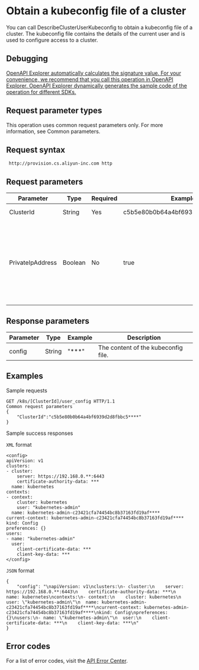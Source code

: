 # Obtain a kubeconfig file of a cluster

You can call DescribeClusterUserKubeconfig to obtain a kubeconfig file of a cluster. The kubeconfig file contains the details of the current user and is used to configure access to a cluster.

## Debugging

[OpenAPI Explorer automatically calculates the signature value. For your convenience, we recommend that you call this operation in OpenAPI Explorer. OpenAPI Explorer dynamically generates the sample code of the operation for different SDKs.](https://api.aliyun.com/#product=CS&api=DescribeClusterUserKubeconfig&type=ROA&version=2015-12-15)

## Request parameter types

This operation uses common request parameters only. For more information, see Common parameters.

## Request syntax

```
 http://provision.cs.aliyun-inc.com http
```

## Request parameters

|Parameter|Type|Required|Example|Description|
|---------|----|--------|-------|-----------|
|ClusterId|String|Yes|c5b5e80b0b64a4bf6939d2d8fbbc5\*\*\*\*|The ID of the cluster. |
|PrivateIpAddress|Boolean|No|true|Specifies whether to return the kubeconfig file that is used to access the cluster from the internal network. |

## Response parameters

|Parameter|Type|Example|Description|
|---------|----|-------|-----------|
|config|String|"\*\*\*"|The content of the kubeconfig file. |

## Examples

Sample requests

```
GET /k8s/[ClusterId]/user_config HTTP/1.1
Common request parameters
{
    "ClusterId":"c5b5e80b0b64a4bf6939d2d8fbbc5****"
}
```

Sample success responses

`XML` format

```
<config>
apiVersion: v1
clusters:
- cluster:
    server: https://192.168.0.**:6443
    certificate-authority-data: ***
  name: kubernetes
contexts:
- context:
    cluster: kubernetes
    user: "kubernetes-admin"
  name: kubernetes-admin-c23421cfa74454bc8b37163fd19af****
current-context: kubernetes-admin-c23421cfa74454bc8b37163fd19af****
kind: Config
preferences: {}
users:
- name: "kubernetes-admin"
  user:
    client-certificate-data: ***
    client-key-data: ***
</config>
```

`JSON` format

```
{
	"config": "\napiVersion: v1\nclusters:\n- cluster:\n    server: https://192.168.0.**:6443\n    certificate-authority-data: ***\n  name: kubernetes\ncontexts:\n- context:\n    cluster: kubernetes\n    user: \"kubernetes-admin\"\n  name: kubernetes-admin-c23421cfa74454bc8b37163fd19af****\ncurrent-context: kubernetes-admin-c23421cfa74454bc8b37163fd19af****\nkind: Config\npreferences: {}\nusers:\n- name: \"kubernetes-admin\"\n  user:\n    client-certificate-data: ***\n    client-key-data: ***\n"
}
```

## Error codes

For a list of error codes, visit the [API Error Center](https://error-center.alibabacloud.com/status/product/CS).

